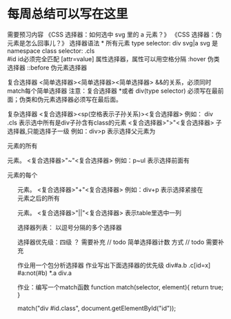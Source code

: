 # 每周总结可以写在这里

需要预习内容
《CSS 选择器：如何选中 svg 里的 a 元素？》
《CSS 选择器：伪元素是怎么回事儿？》
选择器语法
	*	所有元素
type selector:	div svg|a 	svg 是namespace
class selector:	.cls 	
	#id		id必须完全匹配
	[attr=value]	属性选择器，属性可以用空格分隔
	:hover		伪类选择器
	::before	伪元素选择器
	
复合选择器
<简单选择器><简单选择器><简单选择器>  &&的关系，必须同时match每个简单选择器
注意：复合选择器 *或者 div(type selector) 必须写在最前面；伪类和伪元素选择器必须写在最后面。

复杂选择器
<复合选择器><sp(空格表示子孙关系)><复合选择器>  例如： div .cls 表示选中所有是div子孙含有class的元素
<复合选择器>">"<复合选择器> 子选择器,只能选择子一级 例如：div>p 表示选择父元素为 <div> 元素的所有 <p> 元素。
<复合选择器>"~"<复合选择器>  例如：p~ul	表示选择前面有 <p> 元素的每个 <ul> 元素。
<复合选择器>"+"<复合选择器>	 例如：div+p 表示选择紧接在 <div> 元素之后的所有 <p> 元素。
<复合选择器>"||"<复合选择器> 表示table里选中一列

选择器列表： 以逗号分隔的多个选择器

选择器优先级：四级 ？ 需要补充 // todo
简单选择器计数 方式 // todo 需要补充

作业用一个包分析选择器
作业写出下面选择器的优先级
div#a.b .c[id=x]
#a:not(#b)
*.a
div.a

作业：编写一个match函数
function match(selector, element){
	return true;
}

match("div #id.class", document.getElementById("id"));